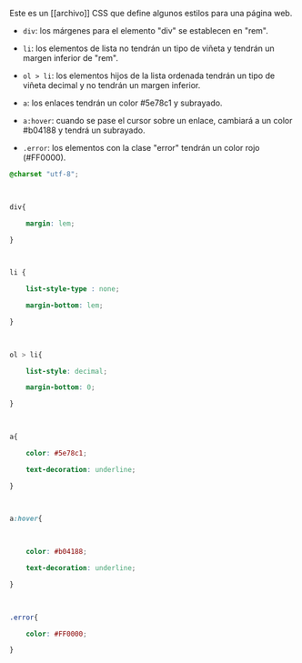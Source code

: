 Este es un [[archivo]] CSS que define algunos estilos para una página web.

-   `div`: los márgenes para el elemento "div" se establecen en "rem".
    
-   `li`: los elementos de lista no tendrán un tipo de viñeta y tendrán un margen inferior de "rem".
    
-   `ol > li`: los elementos hijos de la lista ordenada tendrán un tipo de viñeta decimal y no tendrán un margen inferior.
    
-   `a`: los enlaces tendrán un color #5e78c1 y subrayado.
    
-   `a:hover`: cuando se pase el cursor sobre un enlace, cambiará a un color #b04188 y tendrá un subrayado.
    
-   `.error`: los elementos con la clase "error" tendrán un color rojo (#FF0000).

```CSS
@charset "utf-8";

  

div{

    margin: lem;

}

  

li {

    list-style-type : none;

    margin-bottom: lem;

}

  

ol > li{

    list-style: decimal;

    margin-bottom: 0;

}

  

a{

    color: #5e78c1;

    text-decoration: underline;

}

  

a:hover{

  

    color: #b04188;

    text-decoration: underline;

}

  

.error{

    color: #FF0000;

}
```